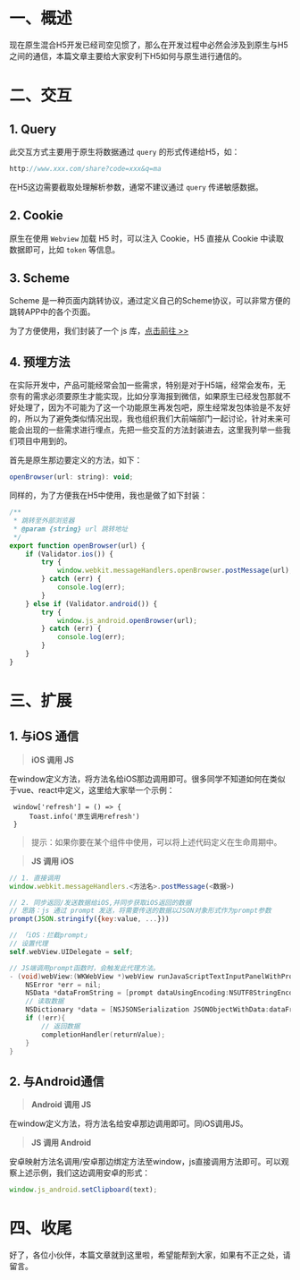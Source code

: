 # 一、概述

现在原生混合H5开发已经司空见惯了，那么在开发过程中必然会涉及到原生与H5之间的通信，本篇文章主要给大家安利下H5如何与原生进行通信的。

# 二、交互

## 1. Query

此交互方式主要用于原生将数据通过 `query` 的形式传递给H5，如：

```javascript
http://www.xxx.com/share?code=xxx&q=ma
```

在H5这边需要截取处理解析参数，通常不建议通过 `query` 传递敏感数据。

## 2. Cookie

原生在使用 `Webview` 加载 H5 时，可以注入 Cookie，H5 直接从 Cookie 中读取数据即可，比如 `token` 等信息。

## 3. Scheme

Scheme 是一种页面内跳转协议，通过定义自己的Scheme协议，可以非常方便的跳转APP中的各个页面。

为了方便使用，我们封装了一个 js 库，[点击前往 >>](https://www.npmjs.com/package/lg-schemes)

## 4. 预埋方法

在实际开发中，产品可能经常会加一些需求，特别是对于H5端，经常会发布，无奈有的需求必须要原生才能实现，比如分享海报到微信，如果原生已经发包那就不好处理了，因为不可能为了这一个功能原生再发包吧，原生经常发包体验是不友好的，所以为了避免类似情况出现，我也组织我们大前端部门一起讨论，针对未来可能会出现的一些需求进行埋点，先把一些交互的方法封装进去，这里我列举一些我们项目中用到的。

首先是原生那边要定义的方法，如下：

```js
openBrowser(url: string): void;
```

同样的，为了方便我在H5中使用，我也是做了如下封装：

```js
/**
 * 跳转至外部浏览器
 * @param {string} url 跳转地址
 */
export function openBrowser(url) {
    if (Validator.ios()) {
        try {
            window.webkit.messageHandlers.openBrowser.postMessage(url);
        } catch (err) {
            console.log(err);
        }
    } else if (Validator.android()) {
        try {
            window.js_android.openBrowser(url);
        } catch (err) {
            console.log(err);
        }
    }
}

```

# 三、扩展

## 1.  与iOS 通信

> **iOS 调用 JS**

在window定义方法，将方法名给iOS那边调用即可。很多同学不知道如何在类似于vue、react中定义，这里给大家举一个示例：

```react
 window['refresh'] = () => {
     Toast.info('原生调用refresh')
 }
```

> 提示：如果你要在某个组件中使用，可以将上述代码定义在生命周期中。

> **JS 调用 iOS**

```javascript
// 1. 直接调用
window.webkit.messageHandlers.<方法名>.postMessage(<数据>) 
```

```javascript
// 2. 同步返回/发送数据给iOS,并同步获取iOS返回的数据
// 思路：js 通过 prompt 发送，将需要传送的数据以JSON对象形式作为prompt参数
prompt(JSON.stringify({key:value, ...}))
```

```objective-c
// 「iOS：拦截prompt」
// 设置代理
self.webView.UIDelegate = self;

// JS端调用prompt函数时，会触发此代理方法。
- (void)webView:(WKWebView *)webView runJavaScriptTextInputPanelWithPrompt:(NSString *)prompt defaultText:(nullable NSString *)defaultText initiatedByFrame:(WKFrameInfo *)frame completionHandler:(void (^)(NSString * __nullable result))completionHandler {
    NSError *err = nil;
    NSData *dataFromString = [prompt dataUsingEncoding:NSUTF8StringEncoding];
    // 读取数据
    NSDictionary *data = [NSJSONSerialization JSONObjectWithData:dataFromString options:NSJSONReadingMutableContainers error:&err];
    if (!err){
        // 返回数据
        completionHandler(returnValue);
    }
}
```

## 2. 与Android通信

> **Android 调用 JS**

在window定义方法，将方法名给安卓那边调用即可。同iOS调用JS。

>  **JS 调用 Android**

安卓映射方法名调用/安卓那边绑定方法至window，js直接调用方法即可。可以观察上述示例，我们这边调用安卓的形式：

```js
window.js_android.setClipboard(text);
```

# 四、收尾

好了，各位小伙伴，本篇文章就到这里啦，希望能帮到大家，如果有不正之处，请留言。




